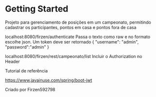 # Getting Started

Projeto para gerenciamento de posições em um campeonato, permitindo cadastrar os participantes, pontos em casa e pontos fora de casa

localhost:8080/firzen/authenticate
Passa o texto como raw e no formato escolhe json. Um token deve ser retornado
{
    "username": "admin",
    "password":"admin"
}

localhost:8080/firzen/rest/campeonato/list
Incluir o Authorization no Header

Tutorial de referência

https://www.javainuse.com/spring/boot-jwt

Criado por Firzen592798